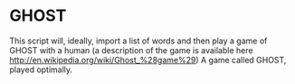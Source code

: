 GHOST
=====

This script will, ideally, import a list of words and then play a game of GHOST with a human (a description of the game is available here http://en.wikipedia.org/wiki/Ghost_%28game%29)
A game called GHOST, played optimally.
